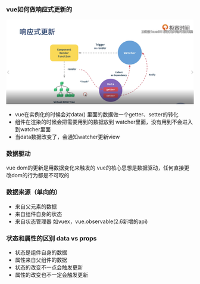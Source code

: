 ### vue如何做响应式更新的
![img.png](img.png)
* vue在实例化的时候会对data() 里面的数据做一个getter、setter的转化
* 组件在渲染的时候会把需要用到的数据放到 watcher里面，没有用到不会进入到watcher里面
* 当data数据改变了，会通知watcher更新view

### 数据驱动
vue dom的更新是用数据变化来触发的
vue的核心思想是数据驱动，任何直接更改dom的行为都是不可取的

### 数据来源（单向的）
* 来自父元素的数据
* 来自组件自身的状态
* 来自状态管理器 如vuex，vue.observable(2.6新增的api)

### 状态和属性的区别 data vs props
* 状态是组件自身的数据
* 属性来自父组件的数据
* 状态的改变不一点会触发更新
* 属性的改变也不一定会触发更新
